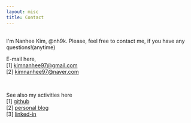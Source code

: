 ```yaml
---
layout: misc
title: Contact
---
```



<br>
I'm Nanhee Kim, @nh9k.  
Please, feel free to contact me, if you have any questions!(anytime)  

E-mail here,  
[1] <a href="kimnanhee97@gmail.com">kimnanhee97@gmail.com</a>   
[2] <a href="kimnanhee97@naver.com">kimnanhee97@naver.com</a> 

<br>
  
See also my activities here  
[1] <a href="https://github.com/nh9k">github</a>  
[2] <a href="https://blog.naver.com/kimnanhee97">personal blog</a>  
[3] <a href="https://www.linkedin.com/in/난희-김">linked-in</a>  


<br>
